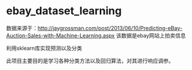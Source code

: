 # ebay_dataset_learning

数据来源于：http://jaygrossman.com/post/2013/06/10/Predicting-eBay-Auction-Sales-with-Machine-Learning.aspx
该数据是ebay网站上拍卖信息

利用sklearn库实现预测以及分类

此项目主要目的是学习各种分类方法以及回归算法，对其进行响应调参。


